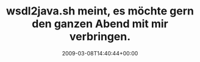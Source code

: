 ---
retweeted: false
source: <a href="http://twitter.com" rel="nofollow">Twitter Web Client</a>
entities:
  hashtags: []
  symbols: []
  user_mentions: []
  urls: []
display_text_range:
- '0'
- '110'
favorite_count: '0'
id_str: '1296467053'
truncated: false
retweet_count: '0'
id: '1296467053'
created_at: Sun Mar 08 14:40:44 +0000 2009
favorited: false
full_text: wsdl2java.sh meint, es möchte gern den ganzen Abend mit mir verbringen.
  Weiß noch nicht, ob ich das auch will.
lang: de
tags:
- pesos/twitter
date: '2009-03-08T14:40:44+00:00'
src: https://twitter.com/bascht/status/1296467053
original_url: https://twitter.com/bascht/status/1296467053
type: twitter_tweet
text: wsdl2java.sh meint, es möchte gern den ganzen Abend mit mir verbringen. Weiß
  noch nicht, ob ich das auch will.
title: wsdl2java.sh meint, es möchte gern den ganzen Abend mit mir verbringen.

---